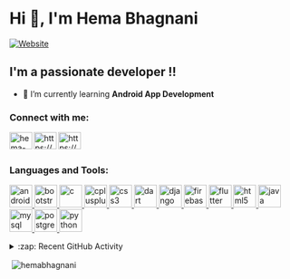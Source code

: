<h1 align="left">Hi 👋, I'm Hema Bhagnani</h1>

[<img alt="Website" src="https://img.shields.io/website?color=blue&down_message=go&label=Portfolio&style=for-the-badge&up_message=go&url=https%3A%2F%2Fhemabhagnani.pythonanywhere.com">](https://hemabhagnani.pythonanywhere.com/)

## I'm a passionate developer !!
- 🌱 I’m currently learning **Android App Development**
<p align="left">
<h3 align="left">Connect with me:</h3>
<a href="https://linkedin.com/in/hema-bhagnani-607090189" target="blank"><img align="left" src="https://cdn.jsdelivr.net/npm/simple-icons@3.0.1/icons/linkedin.svg" alt="hema-bhagnani-607090189" height="30" width="40" /></a>
<a href="https://fb.com/https://www.facebook.com/hema.bhagnani/" target="blank"><img align="left" src="https://cdn.jsdelivr.net/npm/simple-icons@3.0.1/icons/facebook.svg" alt="https://www.facebook.com/hema.bhagnani/" height="30" width="40" /></a>
<a href="https://www.hackerrank.com/https://www.hackerrank.com/hemabhagnani" target="blank"><img align="left" src="https://cdn.jsdelivr.net/npm/simple-icons@3.0.1/icons/hackerrank.svg" alt="https://www.hackerrank.com/hemabhagnani" height="30" width="40" /></a><br><br>
</p>

<h3 align="left">Languages and Tools:</h3>
<p align="left"> <a href="https://developer.android.com" target="_blank"> <img src="https://devicons.github.io/devicon/devicon.git/icons/android/android-original-wordmark.svg" alt="android" width="40" height="40"/> </a> <a href="https://getbootstrap.com" target="_blank"> <img src="https://devicons.github.io/devicon/devicon.git/icons/bootstrap/bootstrap-plain.svg" alt="bootstrap" width="40" height="40"/> </a> <a href="https://www.cprogramming.com/" target="_blank"> <img src="https://devicons.github.io/devicon/devicon.git/icons/c/c-original.svg" alt="c" width="40" height="40"/> </a> <a href="https://www.w3schools.com/cpp/" target="_blank"> <img src="https://devicons.github.io/devicon/devicon.git/icons/cplusplus/cplusplus-original.svg" alt="cplusplus" width="40" height="40"/> </a> <a href="https://www.w3schools.com/css/" target="_blank"> <img src="https://devicons.github.io/devicon/devicon.git/icons/css3/css3-original-wordmark.svg" alt="css3" width="40" height="40"/> </a> <a href="https://dart.dev" target="_blank"> <img src="https://www.vectorlogo.zone/logos/dartlang/dartlang-icon.svg" alt="dart" width="40" height="40"/> </a> <a href="https://www.djangoproject.com/" target="_blank"> <img src="https://devicons.github.io/devicon/devicon.git/icons/django/django-original.svg" alt="django" width="40" height="40"/> </a> <a href="https://firebase.google.com/" target="_blank"> <img src="https://www.vectorlogo.zone/logos/firebase/firebase-icon.svg" alt="firebase" width="40" height="40"/> </a> <a href="https://flutter.dev" target="_blank"> <img src="https://www.vectorlogo.zone/logos/flutterio/flutterio-icon.svg" alt="flutter" width="40" height="40"/> </a> <a href="https://www.w3.org/html/" target="_blank"> <img src="https://devicons.github.io/devicon/devicon.git/icons/html5/html5-original-wordmark.svg" alt="html5" width="40" height="40"/> </a> <a href="https://www.java.com" target="_blank"> <img src="https://devicons.github.io/devicon/devicon.git/icons/java/java-original-wordmark.svg" alt="java" width="40" height="40"/> </a> <a href="https://www.mysql.com/" target="_blank"> <img src="https://devicons.github.io/devicon/devicon.git/icons/mysql/mysql-original-wordmark.svg" alt="mysql" width="40" height="40"/> </a> <a href="https://www.postgresql.org" target="_blank"> <img src="https://devicons.github.io/devicon/devicon.git/icons/postgresql/postgresql-original-wordmark.svg" alt="postgresql" width="40" height="40"/> </a> <a href="https://www.python.org" target="_blank"> <img src="https://devicons.github.io/devicon/devicon.git/icons/python/python-original.svg" alt="python" width="40" height="40"/> </a> </p>

<details>
  <summary>:zap: Recent GitHub Activity</summary>

<!--START_SECTION:activity-->
1. 🗣 Commented on [#43](https://github.com/codesankalp/dsalgo/issues/43) in [codesankalp/dsalgo](https://github.com/codesankalp/dsalgo)
2. 🎉 Merged PR [#14](https://github.com/hemabhagnani/Brew_Crew/pull/14) in [hemabhagnani/Brew_Crew](https://github.com/hemabhagnani/Brew_Crew)
3. ❌ Reopened PR [#43](https://github.com/codesankalp/dsalgo/pull/43) in [codesankalp/dsalgo](https://github.com/codesankalp/dsalgo)
4. ❌ Closed PR [#43](https://github.com/codesankalp/dsalgo/pull/43) in [codesankalp/dsalgo](https://github.com/codesankalp/dsalgo)
5. 💪 Opened PR [#6](https://github.com/dikshantmali/Hacktoberfest2020-HTML-CSS-WEB/pull/6) in [dikshantmali/Hacktoberfest2020-HTML-CSS-WEB](https://github.com/dikshantmali/Hacktoberfest2020-HTML-CSS-WEB)
<!--END_SECTION:activity-->

</details>

<p>&nbsp;<img align="center" src="https://github-readme-stats.vercel.app/api?username=hemabhagnani&show_icons=true" alt="hemabhagnani" /></p>





